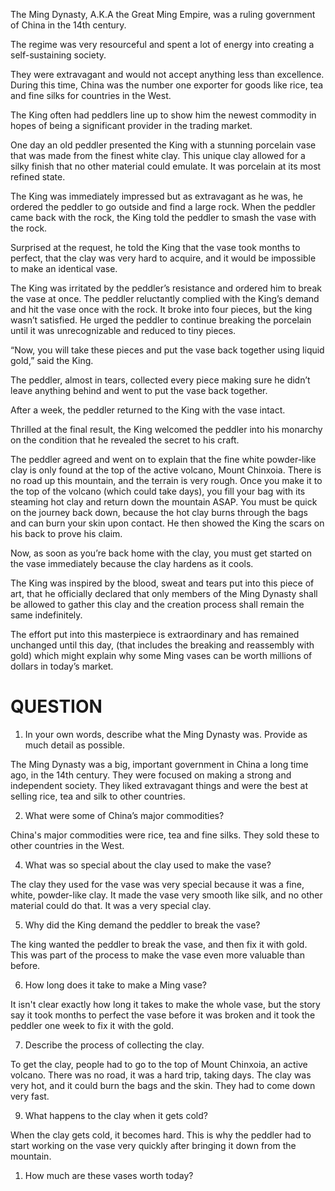The Ming Dynasty, A.K.A the Great Ming Empire, was a ruling government of China
in the 14th century.

The regime was very resourceful and spent a lot of energy into creating a self-sustaining society.

They were extravagant and would not accept anything less than excellence.
During this time, China was the number one exporter for goods like rice, tea and fine silks for
countries in the West.

The King often had peddlers line up to show him the newest commodity in hopes of being a
significant provider in the trading market.

One day an old peddler presented the King with a stunning porcelain vase that was made from the finest white clay. This unique clay allowed for a silky finish that no other material could emulate. It was porcelain at its most refined state.

The King was immediately impressed but as extravagant as he was, he ordered the peddler to
go outside and find a large rock. When the peddler came back with the rock, the King told the peddler to smash the vase with the rock.

Surprised at the request, he told the King that the vase took months to perfect, that the clay
was very hard to acquire, and it would be impossible to make an identical vase.

The King was irritated by the peddler’s resistance and ordered him to break the vase at once.
The peddler reluctantly complied with the King’s demand and hit the vase once with the
rock. It broke into four pieces, but the king wasn’t satisfied. He urged the peddler to continue
breaking the porcelain until it was unrecognizable and reduced to tiny pieces.

“Now, you will take these pieces and put the vase back together using liquid gold,” said the King.

The peddler, almost in tears, collected every piece making sure he didn’t leave anything behind and went to put the vase back together.

After a week, the peddler returned to the King with the vase intact.

Thrilled at the final result, the King welcomed the peddler into his monarchy on the condition
that he revealed the secret to his craft.

The peddler agreed and went on to explain that the fine white powder-like clay is only found
at the top of the active volcano, Mount Chinxoia. There is no road up this mountain, and the
terrain is very rough. Once you make it to the top of the volcano (which could take days), you
fill your bag with its steaming hot clay and return down the mountain ASAP. You must be
quick on the journey back down, because the hot clay burns through the bags and can burn
your skin upon contact. He then showed the King the scars on his back to prove his claim.

 Now, as soon as you’re back home with the clay, you must get started on the vase immediately because the clay hardens as it cools. 
 
 The King was inspired by the blood, sweat and tears put into this piece of art, that he officially declared that only members of the Ming Dynasty shall be allowed to gather this clay and the creation process shall remain the same indefinitely.
 
The effort put into this masterpiece is extraordinary and has remained unchanged until this
day, (that includes the breaking and reassembly with gold) which might explain why some
Ming vases can be worth millions of dollars in today’s market.

# QUESTION

1. In your own words, describe what the Ming Dynasty was. Provide as much detail
as possible.

The Ming Dynasty was a big, important government in China a long time ago, in the 14th century. They were focused on making a strong and independent society. They liked extravagant things and were the best at selling rice, tea and silk to other countries.

2. What were some of China’s major commodities?

China's major commodities were rice, tea and fine silks. They sold these to other countries in the West.

4. What was so special about the clay used to make the vase?

The clay they used for the vase was very special because it was a fine, white, powder-like clay. It made the vase very smooth like silk, and no other material could do that. It was a very special clay.

5. Why did the King demand the peddler to break the vase?

The king wanted the peddler to break the vase, and then fix it with gold. This was part of the process to make the vase even more valuable than before. 

6. How long does it take to make a Ming vase?

It isn't clear exactly how long it takes to make the whole vase, but the story say it took months to perfect the vase before it was broken and it took the peddler one week to fix it with the gold.

7. Describe the process of collecting the clay.

To get the clay, people had to go to the top of Mount Chinxoia, an active volcano. There was no road, it was a hard trip, taking days. The clay was very hot, and it could burn the bags and the skin. They had to come down very fast.

9. What happens to the clay when it gets cold?

When the clay gets cold, it becomes hard. This is why the peddler had to start working on the vase very quickly after bringing it down from the mountain.

1. How much are these vases worth today?